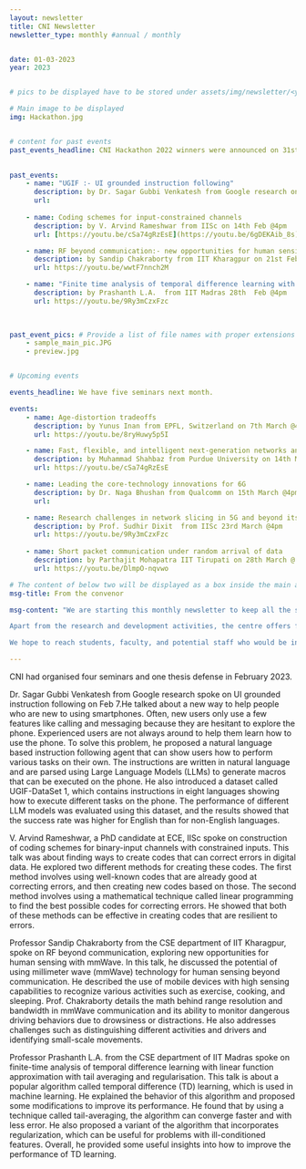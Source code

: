 ```yaml
---
layout: newsletter
title: CNI Newsletter
newsletter_type: monthly #annual / monthly


date: 01-03-2023 
year: 2023


# pics to be displayed have to be stored under assets/img/newsletter/<year>/<month>

# Main image to be displayed
img: Hackathon.jpg


# content for past events
past_events_headline: CNI Hackathon 2022 winners were announced on 31st January, 2023
    

past_events:
    - name: "UGIF :- UI grounded instruction following"
      description: by Dr. Sagar Gubbi Venkatesh from Google research on 7th Feb @4pm
      url: 
    
    - name: Coding schemes for input-constrained channels
      description: by V. Arvind Rameshwar from IISc on 14th Feb @4pm
      url: [https://youtu.be/cSa74gRzEsE](https://youtu.be/6gDEKAib_8s)

    - name: RF beyond communication:- new opportunities for human sensing with mmWave
      description: by Sandip Chakraborty from IIT Kharagpur on 21st Feb @4pm
      url: https://youtu.be/wwtF7nnch2M

    - name: "Finite time analysis of temporal difference learning with linear function approximation:- tail averaging and regularisation"
      description: by Prashanth L.A.  from IIT Madras 28th  Feb @4pm
      url: https://youtu.be/9Ry3mCzxFzc
    
    

past_event_pics: # Provide a list of file names with proper extensions
    - sample_main_pic.JPG
    - preview.jpg


# Upcoming events

events_headline: We have five seminars next month.

events:
    - name: Age-distortion tradeoffs
      description: by Yunus Inan from EPFL, Switzerland on 7th March @4pm
      url: https://youtu.be/8ryHuwy5p5I

    - name: Fast, flexible, and intelligent next-generation networks and systems
      description: by Muhammad Shahbaz from Purdue University on 14th March @4pm
      url: https://youtu.be/cSa74gRzEsE

    - name: Leading the core-technology innovations for 6G
      description: by Dr. Naga Bhushan from Qualcomm on 15th March @4pm
      url:

    - name: Research challenges in network slicing in 5G and beyond its implications on rural connectivity 
      description: by Prof. Sudhir Dixit  from IISc 23rd March @4pm
      url: https://youtu.be/9Ry3mCzxFzc
    
    - name: Short packet communication under random arrival of data
      description: by Parthajit Mohapatra IIT Tirupati on 28th March @ 4pm
      url: https://youtu.be/DlmpO-nqvwo

# The content of below two will be displayed as a box inside the main area.
msg-title: From the convenor

msg-content: "We are starting this monthly newsletter to keep all the stakeholders updated on the centre activities. 

Apart from the research and development activities, the centre offers free online courses, scholarship for students working in the relevant areas, organises weekly seminar series, technical workshops, and annual summer schools. 

We hope to reach students, faculty, and potential staff who would be interested in participating in the centre activities. "

---
```


<!-- Main article -->

CNI had organised four seminars and one thesis defense in February 2023.  

Dr. Sagar Gubbi Venkatesh from Google research spoke on UI grounded instruction following on Feb 7.He talked about a new way to help people who are new to using smartphones. Often, new users only use a few features like calling and messaging because they are hesitant to explore the phone. Experienced users are not always around to help them learn how to use the phone. To solve this problem, he proposed a natural language based instruction following agent that can show users how to perform various tasks on their own. The instructions are written in natural language and are parsed using Large Language Models (LLMs) to generate macros that can be executed on the phone. He also introduced a dataset called UGIF-DataSet 1, which contains instructions in eight languages showing how to execute different tasks on the phone. The performance of different LLM models was evaluated using this dataset, and the results showed that the success rate was higher for English than for non-English languages.
 
V. Arvind Rameshwar, a PhD candidate at ECE, IISc spoke on construction of coding schemes for binary-input channels with constrained inputs. This talk was about finding ways to create codes that can correct errors in digital data. He explored two different methods for creating these codes. The first method involves using well-known codes that are already good at correcting errors, and then creating new codes based on those. The second method involves using a mathematical technique called linear programming to find the best possible codes for correcting errors. He showed that both of these methods can be effective in creating codes that are resilient to errors.  

Professor Sandip Chakraborty from the CSE department of IIT Kharagpur, spoke on RF beyond communication, exploring new opportunities for human sensing with mmWave. In this talk, he discussed the potential of using millimeter wave (mmWave) technology for human sensing beyond communication. He described the use of mobile devices with high sensing capabilities to recognize various activities such as exercise, cooking, and sleeping. Prof. Chakraborty details the math behind range resolution and bandwidth in mmWave communication and its ability to monitor dangerous driving behaviors due to drowsiness or distractions. He also addresses challenges such as distinguishing different activities and drivers and identifying small-scale movements. 

Professor Prashanth L.A. from the CSE department of IIT Madras spoke on finite-time analysis of temporal difference learning with linear function approximation with tail averaging and regularisation. This talk is about a popular algorithm called temporal difference (TD) learning, which is used in machine learning. He explained the behavior of this algorithm and proposed some modifications to improve its performance. He found that by using a technique called tail-averaging, the algorithm can converge faster and with less error. He also proposed a variant of the algorithm that incorporates regularization, which can be useful for problems with ill-conditioned features. Overall, he provided some useful insights into how to improve the performance of TD learning.

 

